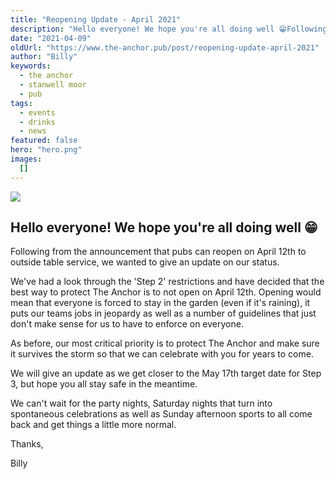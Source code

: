```yaml
---
title: "Reopening Update - April 2021"
description: "Hello everyone! We hope you're all doing well 😁Following from the announcement that pubs can reopen on April 12th to outside table service, we wanted to give an update on our status.We've had a look through the 'Step 2' restrictions and have decided that the best way to protect The Anchor is to not open on April 12th. Opening would mean that everyone is forced to stay in the garden (even if it's raining), it puts our teams jobs in jeopardy as well as a number of guidelines that just don't make "
date: "2021-04-09"
oldUrl: "https://www.the-anchor.pub/post/reopening-update-april-2021"
author: "Billy"
keywords:
  - the anchor
  - stanwell moor
  - pub
tags:
  - events
  - drinks
  - news
featured: false
hero: "hero.png"
images:
  []
---
```


  

![](https://static.wixstatic.com/media/1c749e_f20ac613e19649a985e9a7ecff925ee3~mv2.png/v1/fill/w_49,h_28,al_c,q_85,usm_0.66_1.00_0.01,blur_2,enc_avif,quality_auto/1c749e_f20ac613e19649a985e9a7ecff925ee3~mv2.png)

## Hello everyone! We hope you're all doing well 😁

  

Following from the announcement that pubs can reopen on April 12th to outside table service, we wanted to give an update on our status.

  

We've had a look through the 'Step 2' restrictions and have decided that the best way to protect The Anchor is to not open on April 12th. Opening would mean that everyone is forced to stay in the garden (even if it's raining), it puts our teams jobs in jeopardy as well as a number of guidelines that just don't make sense for us to have to enforce on everyone.

  

As before, our most critical priority is to protect The Anchor and make sure it survives the storm so that we can celebrate with you for years to come.

  

We will give an update as we get closer to the May 17th target date for Step 3, but hope you all stay safe in the meantime.

  

We can't wait for the party nights, Saturday nights that turn into spontaneous celebrations as well as Sunday afternoon sports to all come back and get things a little more normal.

  

Thanks,

  

Billy
